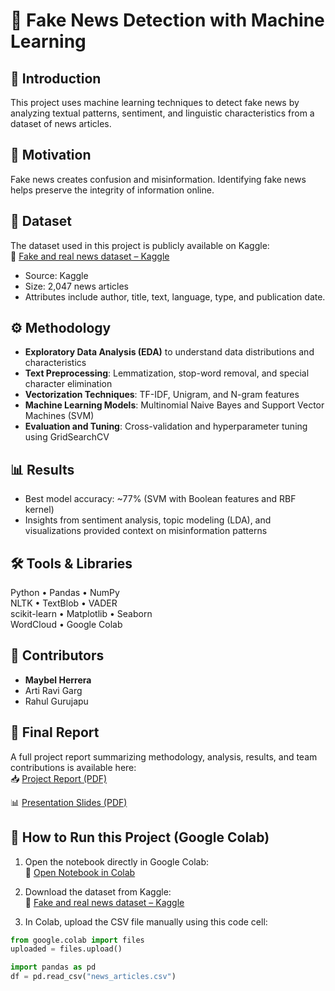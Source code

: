 # 📰 Fake News Detection with Machine Learning

## 📘 Introduction
This project uses machine learning techniques to detect fake news by analyzing textual patterns, sentiment, and linguistic characteristics from a dataset of news articles.

## 🎯 Motivation
Fake news creates confusion and misinformation. Identifying fake news helps preserve the integrity of information online.

## 📂 Dataset
The dataset used in this project is publicly available on Kaggle:  
📎 [Fake and real news dataset – Kaggle](https://www.kaggle.com/datasets/clmentbisaillon/fake-and-real-news-dataset)

- Source: Kaggle  
- Size: 2,047 news articles  
- Attributes include author, title, text, language, type, and publication date.

## ⚙️ Methodology
- **Exploratory Data Analysis (EDA)** to understand data distributions and characteristics  
- **Text Preprocessing**: Lemmatization, stop-word removal, and special character elimination  
- **Vectorization Techniques**: TF-IDF, Unigram, and N-gram features  
- **Machine Learning Models**: Multinomial Naive Bayes and Support Vector Machines (SVM)  
- **Evaluation and Tuning**: Cross-validation and hyperparameter tuning using GridSearchCV

## 📊 Results
- Best model accuracy: ~77% (SVM with Boolean features and RBF kernel)  
- Insights from sentiment analysis, topic modeling (LDA), and visualizations provided context on misinformation patterns

## 🛠️ Tools & Libraries
Python • Pandas • NumPy  
NLTK • TextBlob • VADER  
scikit-learn • Matplotlib • Seaborn  
WordCloud • Google Colab

## 👥 Contributors
- **Maybel Herrera**  
- Arti Ravi Garg  
- Rahul Gurujapu

## 📄 Final Report
A full project report summarizing methodology, analysis, results, and team contributions is available here:  
📥 [Project Report (PDF)](https://github.com/maherrer/fake-news-detection/blob/main/report/Fake_News_Project_Report.pdf)

📊 [Presentation Slides (PDF)](https://github.com/maherrer/fake-news-detection/blob/main/report/Fake_News_Project_Slides.pdf)

## 🚀 How to Run this Project (Google Colab)

1. Open the notebook directly in Google Colab:  
📔 [Open Notebook in Colab](https://colab.research.google.com/github/maherrer/fake-news-detection/blob/main/notebook/fake_news_analysis.ipynb)

2. Download the dataset from Kaggle:  
📎 [Fake and real news dataset – Kaggle](https://www.kaggle.com/datasets/clmentbisaillon/fake-and-real-news-dataset)

3. In Colab, upload the CSV file manually using this code cell:
```python
from google.colab import files
uploaded = files.upload()

import pandas as pd
df = pd.read_csv("news_articles.csv")



